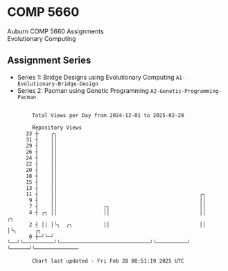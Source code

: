 # COMP 5660
Auburn COMP 5660 Assignments  
Evolutionary Computing

## Assignment Series
- Series 1: Bridge Designs using Evolutionary Computing `A1-Evolutionary-Bridge-Design`
- Series 2: Pacman using Genetic Programming `A2-Genetic-Programming-Pacman`

```

        Total Views per Day from 2024-12-01 to 2025-02-28

        Repository Views
      33 ┼    ╭╮
      31 ┤    ││
      29 ┤    ││
      26 ┤    ││
      24 ┤    ││
      22 ┤    ││
      20 ┤    ││
      18 ┤    ││
      15 ┤    ││
      13 ┤    ││
      11 ┤    ││                                              ╭╮
       9 ┤    ││                                              ││
       7 ┤    ││               ╭╮                             ││
       4 ┤ ╭╮ ││               ││                             ││          ╭╮
       2 ┤ ││ │╰╮  ╭╮          ││                             ││          │╰╮      ╭╮
       0 ┼─╯╰─╯ ╰──╯╰──────────╯╰─────────────────────────────╯╰──────────╯ ╰──────╯╰──────────────

        Chart last updated - Fri Feb 28 00:51:19 2025 UTC
        
```
